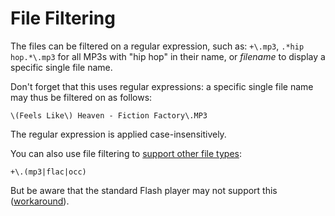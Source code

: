 # File Filtering #

The files can be filtered on a regular expression, such as: `+\.mp3`, `.*hip hop.*\.mp3` for all MP3s with "hip hop" in their name, or _filename_ to display a specific single file name.

Don't forget that this uses regular expressions: a specific single file name may thus be filtered on as follows:

`\(Feels Like\) Heaven - Fiction Factory\.MP3`

The regular expression is applied case-insensitively.

You can also use file filtering to [support other file types](http://code.google.com/p/mp3-browser/issues/detail?id=34):

`+\.(mp3|flac|occ)`

But be aware that the standard Flash player may not support this ([workaround](AlternativePlayer.md)).